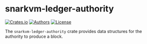 # snarkvm-ledger-authority

[![Crates.io](https://img.shields.io/crates/v/snarkvm-ledger-authority.svg?color=neon)](https://crates.io/crates/snarkvm-ledger-authority)
[![Authors](https://img.shields.io/badge/authors-Aleo-orange.svg)](https://aleo.org)
[![License](https://img.shields.io/badge/License-Apache%202.0-blue.svg)](./LICENSE.md)

The `snarkvm-ledger-authority` crate provides data structures for the authority to produce a block.

